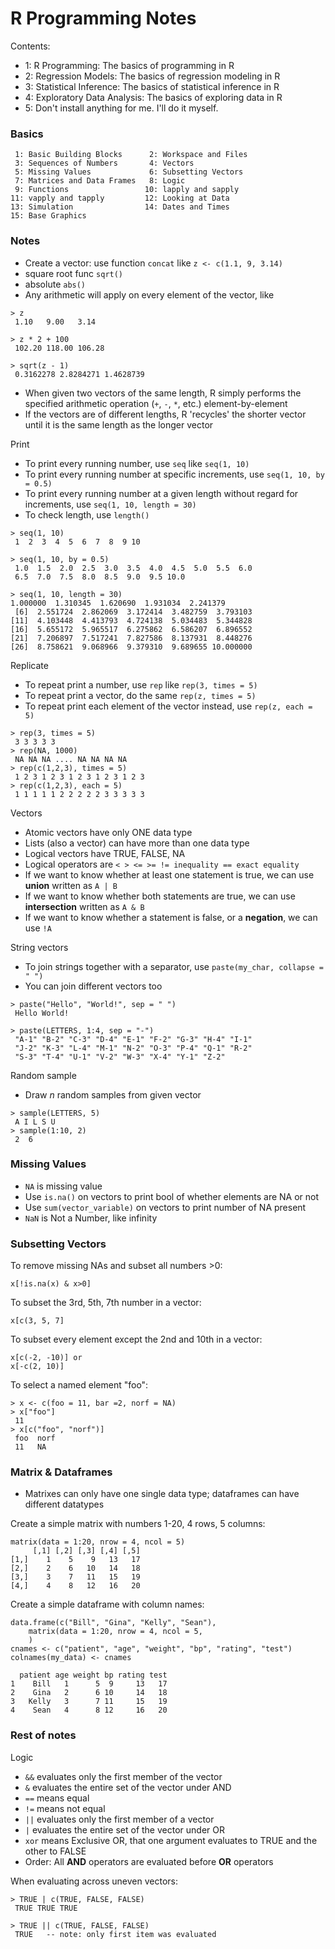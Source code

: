 # R Programming Notes

Contents: 

* 1: R Programming: The basics of programming in R
* 2: Regression Models: The basics of regression modeling in R
* 3: Statistical Inference: The basics of statistical inference in R
* 4: Exploratory Data Analysis: The basics of exploring data in R
* 5: Don't install anything for me. I'll do it myself.

### Basics

```
 1: Basic Building Blocks      2: Workspace and Files     
 3: Sequences of Numbers       4: Vectors                 
 5: Missing Values             6: Subsetting Vectors      
 7: Matrices and Data Frames   8: Logic                   
 9: Functions                 10: lapply and sapply       
11: vapply and tapply         12: Looking at Data         
13: Simulation                14: Dates and Times         
15: Base Graphics        
```

### Notes 

* Create a vector: use function `concat` like `z <- c(1.1, 9, 3.14)`
* square root func `sqrt()`
* absolute `abs()`
* Any arithmetic will apply on every element of the vector, like 

```
> z 
 1.10   9.00   3.14
 
> z * 2 + 100 
 102.20 118.00 106.28
 
> sqrt(z - 1)
 0.3162278 2.8284271 1.4628739
```
* When given two vectors of the same length, R simply performs the specified arithmetic operation (`+`, `-`, `*`, etc.) element-by-element
* If the vectors are of different lengths, R 'recycles' the shorter vector until it is the same length as the longer vector

Print 

* To print every running number, use `seq` like `seq(1, 10)`
* To print every running number at specific increments, use `seq(1, 10, by = 0.5)`
* To print every running number at a given length without regard for increments, use `seq(1, 10, length = 30)`
* To check length, use `length()`

```
> seq(1, 10) 1  2  3  4  5  6  7  8  9 10

> seq(1, 10, by = 0.5) 1.0  1.5  2.0  2.5  3.0  3.5  4.0  4.5  5.0  5.5  6.0 6.5  7.0  7.5  8.0  8.5  9.0  9.5 10.0

> seq(1, 10, length = 30)
1.000000  1.310345  1.620690  1.931034  2.241379 [6]  2.551724  2.862069  3.172414  3.482759  3.793103[11]  4.103448  4.413793  4.724138  5.034483  5.344828[16]  5.655172  5.965517  6.275862  6.586207  6.896552[21]  7.206897  7.517241  7.827586  8.137931  8.448276[26]  8.758621  9.068966  9.379310  9.689655 10.000000
```

Replicate 

* To repeat print a number, use `rep` like `rep(3, times = 5)` 
* To repeat print a vector, do the same `rep(z, times = 5)`
* To repeat print each element of the vector instead, use `rep(z, each = 5)`

```
> rep(3, times = 5)
 3 3 3 3 3 
> rep(NA, 1000)
 NA NA NA .... NA NA NA NA 
> rep(c(1,2,3), times = 5)
 1 2 3 1 2 3 1 2 3 1 2 3 1 2 3 
> rep(c(1,2,3), each = 5)
 1 1 1 1 1 2 2 2 2 2 3 3 3 3 3 
```

Vectors

* Atomic vectors have only ONE data type
* Lists (also a vector) can have more than one data type 
* Logical vectors have TRUE, FALSE, NA 
* Logical operators are `< > <= >= != inequality == exact equality`
* If we want to know whether at least one statement is true, we can use **union** written as `A | B` 
* If we want to know whether both statements are true, we can use **intersection** written as `A & B`
* If we want to know whether a statement is false, or a **negation**, we can use `!A`

String vectors 

* To join strings together with a separator, use `paste(my_char, collapse = " ")`
* You can join different vectors too 

```
> paste("Hello", "World!", sep = " ")
 Hello World! 

> paste(LETTERS, 1:4, sep = "-") "A-1" "B-2" "C-3" "D-4" "E-1" "F-2" "G-3" "H-4" "I-1" "J-2" "K-3" "L-4" "M-1" "N-2" "O-3" "P-4" "Q-1" "R-2" "S-3" "T-4" "U-1" "V-2" "W-3" "X-4" "Y-1" "Z-2" 
```

Random sample 

* Draw *n* random samples from given vector 

```
> sample(LETTERS, 5) 
 A I L S U 
> sample(1:10, 2) 
 2  6 
```

### Missing Values 

* `NA` is missing value
* Use `is.na()` on vectors to print bool of whether elements are NA or not 
* Use `sum(vector_variable)` on vectors to print number of NA present 
* `NaN` is Not a Number, like infinity 

### Subsetting Vectors

To remove missing NAs and subset all numbers >0: 

```
x[!is.na(x) & x>0]
```
To subset the 3rd, 5th, 7th number in a vector: 

```
x[c(3, 5, 7]
```
To subset every element except the 2nd and 10th in a vector:

```
x[c(-2, -10)] or 
x[-c(2, 10)]
```
To select a named element "foo":

```
> x <- c(foo = 11, bar =2, norf = NA)
> x["foo"]
 11 
> x[c("foo", "norf")]
 foo  norf
 11   NA 

```
### Matrix & Dataframes 

* Matrixes can only have one single data type; dataframes can have different datatypes

Create a simple matrix with numbers 1-20, 4 rows, 5 columns:

```
matrix(data = 1:20, nrow = 4, ncol = 5)
     [,1] [,2] [,3] [,4] [,5][1,]    1    5    9   13   17[2,]    2    6   10   14   18[3,]    3    7   11   15   19[4,]    4    8   12   16   20
```

Create a simple dataframe with column names: 

```
data.frame(c("Bill", "Gina", "Kelly", "Sean"), 
	matrix(data = 1:20, nrow = 4, ncol = 5,
	)
cnames <- c("patient", "age", "weight", "bp", "rating", "test")
colnames(my_data) <- cnames

  patient age weight bp rating test1    Bill   1      5  9     13   172    Gina   2      6 10     14   183   Kelly   3      7 11     15   194    Sean   4      8 12     16   20
```

### Rest of notes 

Logic 

* `&&` evaluates only the first member of the vector 
* `&` evaluates the entire set of the vector under AND 
* `==` means equal 
* `!=` means not equal 
* `||` evaluates only the first member of a vector
* `|` evaluates the entire set of the vector under OR 
* `xor` means Exclusive OR, that one argument evaluates to TRUE and the other to FALSE 
* Order: All **AND** operators are evaluated before **OR** operators

When evaluating across uneven vectors: 

```
> TRUE | c(TRUE, FALSE, FALSE) TRUE TRUE TRUE
 
> TRUE || c(TRUE, FALSE, FALSE) TRUE   -- note: only first item was evaluated
```

